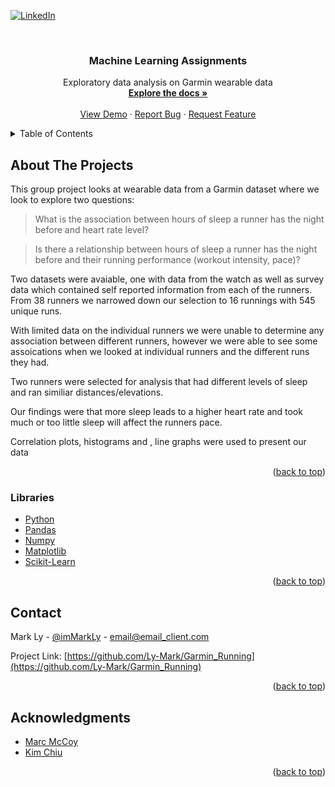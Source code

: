 <div id="top"></div>
<!--
*** Thanks for checking out the Best-README-Template. If you have a suggestion
*** that would make this better, please fork the repo and create a pull request
*** or simply open an issue with the tag "enhancement".
*** Don't forget to give the project a star!
*** Thanks again! Now go create something AMAZING! :D
-->



<!-- PROJECT SHIELDS -->
<!--
*** I'm using markdown "reference style" links for readability.
*** Reference links are enclosed in brackets [ ] instead of parentheses ( ).
*** See the bottom of this document for the declaration of the reference variables
*** for contributors-url, forks-url, etc. This is an optional, concise syntax you may use.
*** https://www.markdownguide.org/basic-syntax/#reference-style-links
-->
[![LinkedIn][linkedin-shield]][linkedin-url]



<!-- PROJECT LOGO -->
<br />
<div align="center">
  <a href="https://github.com/Ly-Mark/Garmin_Running">
  </a>

<h3 align="center">Machine Learning Assignments</h3>

  <p align="center">
    Exploratory data analysis on Garmin wearable data
    <br />
    <a href="https://github.com/Ly-Mark/Garmin_Running"><strong>Explore the docs »</strong></a>
    <br />
    <br />
    <a href="https://github.com/Ly-Mark/Garmin_Running">View Demo</a>
    ·
    <a href="https://github.com/Ly-Mark/Garmin_Running/issues">Report Bug</a>
    ·
    <a href="https://github.com/Ly-Mark/Garmin_Running/issues">Request Feature</a>
  </p>
</div>



<!-- TABLE OF CONTENTS -->
<details>
  <summary>Table of Contents</summary>
  <ol>
    <li>
      <a href="#about-the-project">About The Project</a>
      <ul>
        <li><a href="#built-with">Libraries</a></li>
      </ul>
    </li>
    <li><a href="#contact">Contact</a></li>
    <li><a href="#acknowledgments">Acknowledgments</a></li>
  </ol>
</details>



<!-- ABOUT THE PROJECT -->
## About The Projects
This group project looks at wearable data from a Garmin dataset where we look to explore two questions:
> What is the association between hours of sleep a runner has the night before and heart rate level?

> Is there a relationship between hours of sleep a runner has the night before and their running performance (workout intensity, pace)?

Two datasets were avaiable, one with data from the watch as well as survey data which contained self reported information from each of the runners. From 38 runners we narrowed down our selection to 16 runnings with 545 unique runs. 

With limited data on the individual runners we were unable to determine any association between different runners, however we were able to see some assoications when we looked at individual runners and the different runs they had. 

Two runners were selected for analysis that had different levels of sleep and ran similiar distances/elevations.

Our findings were that more sleep leads to a higher heart rate and took much or too little sleep will affect the runners pace. 

Correlation plots, histograms and , line graphs were used to present our data
<p align="right">(<a href="#top">back to top</a>)</p>



### Libraries

* [Python](https://www.python.org/)
* [Pandas](https://pandas.pydata.org/)
* [Numpy](https://numpy.org/)
* [Matplotlib](https://matplotlib.org/)
* [Scikit-Learn](https://scikit-learn.org/)


<p align="right">(<a href="#top">back to top</a>)</p>


<!-- CONTACT -->
## Contact

Mark Ly - [@imMarkLy](https://twitter.com/imMarkLy) - email@email_client.com

Project Link: [https://github.com/Ly-Mark/Garmin_Running](https://github.com/Ly-Mark/Garmin_Running)

<p align="right">(<a href="#top">back to top</a>)</p>



<!-- ACKNOWLEDGMENTS -->
## Acknowledgments

* [Marc McCoy](https://github.com/marcjmccoy)
* [Kim Chiu](https://github.com/kimkchiu)


<p align="right">(<a href="#top">back to top</a>)</p>



<!-- MARKDOWN LINKS & IMAGES -->
<!-- https://www.markdownguide.org/basic-syntax/#reference-style-links -->
[contributors-shield]: https://img.shields.io/github/contributors/Ly-Mark/Garmin_Running.svg?style=for-the-badge
[contributors-url]: https://github.com/Ly-Mark/Garmin_Running/graphs/contributors
[forks-shield]: https://img.shields.io/github/forks/Ly-Mark/Garmin_Running.svg?style=for-the-badge
[forks-url]: https://github.com/Ly-Mark/Garmin_Running/network/members
[stars-shield]: https://img.shields.io/github/stars/Ly-Mark/Garmin_Running.svg?style=for-the-badge
[stars-url]: https://github.com/Ly-Mark/Garmin_Running/stargazers
[issues-shield]: https://img.shields.io/github/issues/Ly-Mark/Garmin_Running.svg?style=for-the-badge
[issues-url]: https://github.com/Ly-Mark/Garmin_Running/issues
[license-shield]: https://img.shields.io/github/license/Ly-Mark/Garmin_Running.svg?style=for-the-badge
[license-url]: https://github.com/Ly-Mark/Garmin_Running/blob/master/LICENSE.txt
[linkedin-shield]: https://img.shields.io/badge/-LinkedIn-black.svg?style=for-the-badge&logo=linkedin&colorB=555
[linkedin-url]: https://linkedin.com/in/mark-ly
[product-screenshot]: images/screenshot.png
